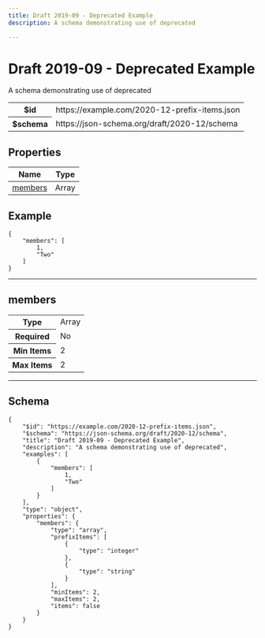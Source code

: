 ```yaml
---
title: Draft 2019-09 - Deprecated Example
description: A schema demonstrating use of deprecated

---
```



# Draft 2019-09 - Deprecated Example

<p>A schema demonstrating use of deprecated</p>

<table>
<tbody>
<tr><th>$id</th><td>https://example.com/2020-12-prefix-items.json</td></tr>
<tr><th>$schema</th><td>https://json-schema.org/draft/2020-12/schema</td></tr>
</tbody>
</table>

## Properties

<table class="jssd-properties-table"><thead><tr><th colspan="2">Name</th><th>Type</th></tr></thead><tbody><tr><td colspan="2"><a href="#members">members</a></td><td>Array</td></tr></tbody></table>


## Example


```
{
    "members": [
        1,
        "Two"
    ]
}
```

<hr />


## members


<table class="jssd-property-table">
  <tbody>
    <tr><th>Type</th><td colspan="2">Array</td></tr>
    <tr>
      <th>Required</th>
      <td colspan="2">No</td>
    </tr>
    <tr>
      <th>Min Items</th>
      <td colspan="2">2</td>
    </tr><tr>
      <th>Max Items</th>
      <td colspan="2">2</td>
    </tr>
  </tbody>
</table>









<hr />

## Schema
```
{
    "$id": "https://example.com/2020-12-prefix-items.json",
    "$schema": "https://json-schema.org/draft/2020-12/schema",
    "title": "Draft 2019-09 - Deprecated Example",
    "description": "A schema demonstrating use of deprecated",
    "examples": [
        {
            "members": [
                1,
                "Two"
            ]
        }
    ],
    "type": "object",
    "properties": {
        "members": {
            "type": "array",
            "prefixItems": [
                {
                    "type": "integer"
                },
                {
                    "type": "string"
                }
            ],
            "minItems": 2,
            "maxItems": 2,
            "items": false
        }
    }
}
```


